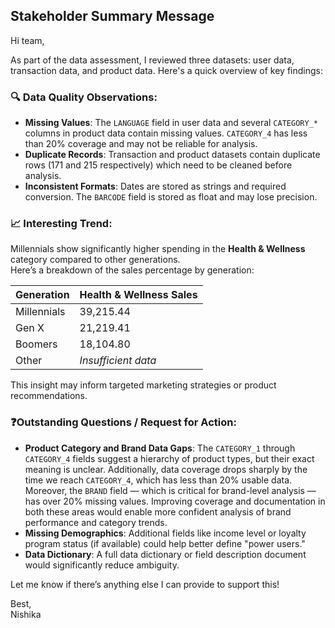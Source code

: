 ## Stakeholder Summary Message

Hi team,

As part of the data assessment, I reviewed three datasets: user data, transaction data, and product data. Here's a quick overview of key findings:

### 🔍 Data Quality Observations:
- **Missing Values**: The `LANGUAGE` field in user data and several `CATEGORY_*` columns in product data contain missing values. `CATEGORY_4` has less than 20% coverage and may not be reliable for analysis.
- **Duplicate Records**: Transaction and product datasets contain duplicate rows (171 and 215 respectively) which need to be cleaned before analysis.
- **Inconsistent Formats**: Dates are stored as strings and required conversion. The `BARCODE` field is stored as float and may lose precision.

### 📈 Interesting Trend:
Millennials show significantly higher spending in the **Health & Wellness** category compared to other generations.  
Here’s a breakdown of the sales percentage by generation:

| Generation  | Health & Wellness Sales |
|-------------|--------------------------|
| Millennials | 39,215.44                |
| Gen X       | 21,219.41                |
| Boomers     | 18,104.80                |
| Other       | *Insufficient data*      |

This insight may inform targeted marketing strategies or product recommendations.

### ❓Outstanding Questions / Request for Action:
- **Product Category and Brand Data Gaps**: The `CATEGORY_1` through `CATEGORY_4` fields suggest a hierarchy of product types, but their exact meaning is unclear. Additionally, data coverage drops sharply by the time we reach `CATEGORY_4`, which has less than 20% usable data.  
  Moreover, the `BRAND` field — which is critical for brand-level analysis — has over 20% missing values. Improving coverage and documentation in both these areas would enable more confident analysis of brand performance and category trends.
- **Missing Demographics**: Additional fields like income level or loyalty program status (if available) could help better define "power users."
- **Data Dictionary**: A full data dictionary or field description document would significantly reduce ambiguity.

Let me know if there’s anything else I can provide to support this!

Best,  
Nishika
